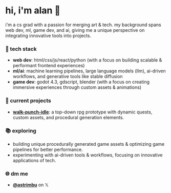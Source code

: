 # hi, i'm alan 👋

i'm a cs grad with a passion for merging art & tech. my background spans web dev, ml, game dev, and ai, giving me a unique perspective on integrating innovative tools into projects.

### 🔧 tech stack
- **web dev**: html/css/js/react/python (with a focus on building scalable & performant frontend experiences)
- **ml/ai**: machine learning pipelines, large language models (llm), ai-driven workflows, and generative tools like stable diffusion
- **game dev**: godot 4.3, gdscript, blender (with a focus on creating immersive experiences through custom assets & animations)

### 🚀 current projects
- **[walk-punch-idle](https://github.com/astrimbu/walk-punch-idle/)**: a top-down rpg prototype with dynamic quests, custom assets, and procedural generation elements.

### 📚 exploring
- building unique procedurally generated game assets & optimizing game pipelines for better performance.
- experimenting with ai-driven tools & workflows, focusing on innovative applications of tech.

### 🌐 dm me
- **[@astrimbu](https://x.com/astrimbu)** on 𝕏


<!---
astrimbu/astrimbu is a ✨ special ✨ repository because its `README.md` (this file) appears on your GitHub profile.
You can click the Preview link to take a look at your changes.
--->
